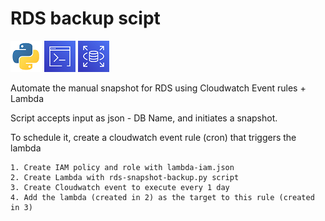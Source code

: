 # RDS backup scipt

![py](https://github.com/abiydv/ref-docs/blob/master/images/logos/python_small.png)
![cli](https://github.com/abiydv/ref-docs/blob/master/images/logos/aws-cli_small.png)
![rds](https://github.com/abiydv/ref-docs/blob/master/images/logos/aws-rds_small.png)

Automate the manual snapshot for RDS using Cloudwatch Event rules + Lambda

Script accepts input as json - DB Name, and initiates a snapshot.

To schedule it, create a cloudwatch event rule (cron) that triggers the lambda

	1. Create IAM policy and role with lambda-iam.json
	2. Create Lambda with rds-snapshot-backup.py script
	3. Create Cloudwatch event to execute every 1 day 
	4. Add the lambda (created in 2) as the target to this rule (created in 3)

